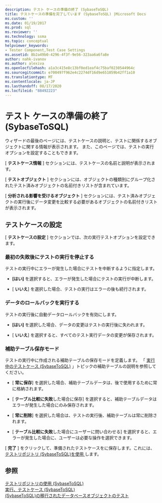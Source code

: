 ```yaml
---
description: テスト ケースの準備の終了 (SybaseToSQL)
title: テストケースの準備を完了しています (SybaseToSQL) |Microsoft Docs
ms.custom: ''
ms.date: 01/19/2017
ms.prod: sql
ms.reviewer: ''
ms.technology: ssma
ms.topic: conceptual
helpviewer_keywords:
- Tester Component,Test Case Settings
ms.assetid: 8b2a49b0-4296-4f3f-9e56-323aa6a6fa8e
author: nahk-ivanov
ms.author: alexiva
ms.openlocfilehash: a1a3c415e8c13bf0ed1eaf4c75baf0230544964c
ms.sourcegitcommit: e700497f962e4c2274df16d9e651059b42ff1a10
ms.translationtype: MT
ms.contentlocale: ja-JP
ms.lasthandoff: 08/17/2020
ms.locfileid: "88492223"
---
```

# <a name="finishing-test-case-preparation-sybasetosql"></a>テスト ケースの準備の終了 (SybaseToSQL)
ウィザードの最後のページには、テストケースの説明と、テストに関係するオブジェクトに関する情報が表示されます。 また、このページでは、テストの実行オプションを設定することもできます。  
  
[ **テストケース情報** ] セクションには、テストケースの名前と説明が表示されます。  
  
[ **テストオブジェクト** ] セクションには、オブジェクトの種類別にグループ化されたテスト済みオブジェクトの名前付きリストが含まれています。  
  
[ **分析される影響を受けるオブジェクト** ] セクションには、テスト済みオブジェクトの実行後にデータ変更を比較する必要があるオブジェクトの名前付きリストが表示されます。  
  
## <a name="test-case-settings"></a>テストケースの設定  
[ **テストケースの設定** ] セクションでは、次の実行テストオプションを設定できます。  
  
### <a name="stop-test-execution-after-first-failure"></a>最初の失敗後にテストの実行を停止する  
テストの実行中にエラーが発生した場合にテストを中断するように指定します。  
  
-   **[はい]** を選択すると、エラーが発生した場合にテストの実行が中断します。  
  
-   [ **いいえ**] を選択した場合、テストの実行はエラーの後も続行されます。  
  
### <a name="perform-data-rollback"></a>データのロールバックを実行する  
テストの実行後に自動データロールバックを有効にします。  
  
-   **[はい]** を選択した場合、データの変更はテストの実行後に失われます。  
  
-   [ **いいえ**] を選択すると、すべてのテスト実行データの変更が保存されます。  
  
### <a name="auxiliary-tables-saving-mode"></a>補助テーブル保存モード  
テストの実行中に作成される補助テーブルの保存モードを定義します。 「 [実行中のテストケース &#40;SybaseToSQL&#41;](../../ssma/sybase/running-test-cases-sybasetosql.md) 」トピックの補助テーブルの説明を参照してください。  
  
-   [ **常に保存**] を選択した場合、補助テーブルデータは、後で使用するために常に格納されます。  
  
-   [ **テーブル比較に失敗**した場合に保存] を選択すると、補助テーブルデータはエラーが発生した場合にのみ保存されます。  
  
-   [ **常に削除**] を選択した場合は、テストの実行後、補助テーブルは常に削除されます。  
  
-   [ **テーブル比較に失敗**した場合にユーザーに問い合わせる] を選択すると、エラーが発生した場合に、ユーザーは必要な操作を選択できます。  
  
[ **完了** ] をクリックして、準備されたテストケースをに保存します。これには、 [テストリポジトリ &#40;SybaseToSQL&#41;を使用 ](../../ssma/sybase/using-test-repositories-sybasetosql.md)します。  
  
## <a name="see-also"></a>参照  
[テストリポジトリの使用 &#40;SybaseToSQL&#41;](../../ssma/sybase/using-test-repositories-sybasetosql.md)  
[実行、テストケース &#40;SybaseToSQL&#41;](../../ssma/sybase/running-test-cases-sybasetosql.md)  
[&#40;SybaseToSQL&#41;の移行されたデータベースオブジェクトのテスト ](../../ssma/sybase/testing-migrated-database-objects-sybasetosql.md)  
  

